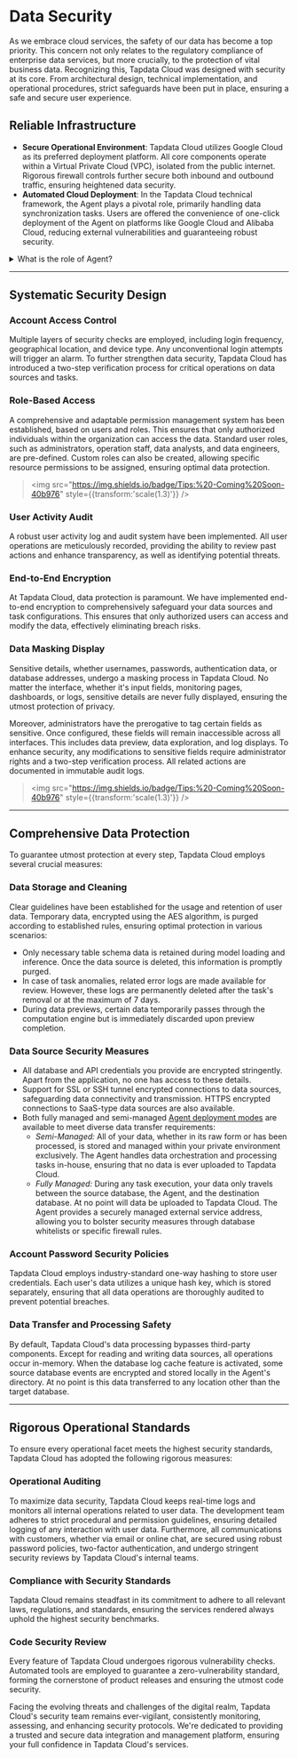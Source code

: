 # Data Security

As we embrace cloud services, the safety of our data has become a top priority. This concern not only relates to the regulatory compliance of enterprise data services, but more crucially, to the protection of vital business data. Recognizing this, Tapdata Cloud was designed with security at its core. From architectural design, technical implementation, and operational procedures, strict safeguards have been put in place, ensuring a safe and secure user experience.

## Reliable Infrastructure

- **Secure Operational Environment**: Tapdata Cloud utilizes Google Cloud as its preferred deployment platform. All core components operate within a Virtual Private Cloud (VPC), isolated from the public internet. Rigorous firewall controls further secure both inbound and outbound traffic, ensuring heightened data security.
- **Automated Cloud Deployment**: In the Tapdata Cloud technical framework, the Agent plays a pivotal role, primarily handling data synchronization tasks. Users are offered the convenience of one-click deployment of the Agent on platforms like Google Cloud and Alibaba Cloud, reducing external vulnerabilities and guaranteeing robust security.

<details><summary>What is the role of  Agent?</summary>
The Tapdata Agent plays a crucial role in data synchronization, handling data heterogeneity, and supporting data transformation scenarios. It is responsible for extracting data from the source system, performing necessary processing, and transmitting it to the target system. The Tapdata Agent is centrally managed by Tapdata Cloud.
</details>

---



## Systematic Security Design

### Account Access Control

Multiple layers of security checks are employed, including login frequency, geographical location, and device type. Any unconventional login attempts will trigger an alarm. To further strengthen data security, Tapdata Cloud has introduced a two-step verification process for critical operations on data sources and tasks.

### Role-Based Access

A comprehensive and adaptable permission management system has been established, based on users and roles. This ensures that only authorized individuals within the organization can access the data. Standard user roles, such as administrators, operation staff, data analysts, and data engineers, are pre-defined. Custom roles can also be created, allowing specific resource permissions to be assigned, ensuring optimal data protection.
> <img src="https://img.shields.io/badge/Tips:%20-Coming%20Soon-40b976" style={{transform:'scale(1.3)'}} />

### User Activity Audit

A robust user activity log and audit system have been implemented. All user operations are meticulously recorded, providing the ability to review past actions and enhance transparency, as well as identifying potential threats.

### End-to-End Encryption

At Tapdata Cloud, data protection is paramount. We have implemented end-to-end encryption to comprehensively safeguard your data sources and task configurations. This ensures that only authorized users can access and modify the data, effectively eliminating breach risks.

### Data Masking Display

Sensitive details, whether usernames, passwords, authentication data, or database addresses, undergo a masking process in Tapdata Cloud. No matter the interface, whether it's input fields, monitoring pages, dashboards, or logs, sensitive details are never fully displayed, ensuring the utmost protection of privacy.

Moreover, administrators have the prerogative to tag certain fields as sensitive. Once configured, these fields will remain inaccessible across all interfaces. This includes data preview, data exploration, and log displays. To enhance security, any modifications to sensitive fields require administrator rights and a two-step verification process. All related actions are documented in immutable audit logs.

> <img src="https://img.shields.io/badge/Tips:%20-Coming%20Soon-40b976" style={{transform:'scale(1.3)'}} />

---



## Comprehensive Data Protection

To guarantee utmost protection at every step, Tapdata Cloud employs several crucial measures:

### Data Storage and Cleaning

Clear guidelines have been established for the usage and retention of user data. Temporary data, encrypted using the AES algorithm, is purged according to established rules, ensuring optimal protection in various scenarios:

- Only necessary table schema data is retained during model loading and inference. Once the data source is deleted, this information is promptly purged.
- In case of task anomalies, related error logs are made available for review. However, these logs are permanently deleted after the task's removal or at the maximum of 7 days.
- During data previews, certain data temporarily passes through the computation engine but is immediately discarded upon preview completion.

### Data Source Security Measures

- All database and API credentials you provide are encrypted stringently. Apart from the application, no one has access to these details.
- Support for SSL or SSH tunnel encrypted connections to data sources, safeguarding data connectivity and transmission. HTTPS encrypted connections to SaaS-type data sources are also available.
- Both fully managed and semi-managed [Agent deployment modes](../billing/purchase.md) are available to meet diverse data transfer requirements:
    - *Semi-Managed:* All of your data, whether in its raw form or has been processed, is stored and managed within your private environment exclusively. The Agent handles data orchestration and processing tasks in-house, ensuring that no data is ever uploaded to Tapdata Cloud.
    - *Fully Managed:* During any task execution, your data only travels between the source database, the Agent, and the destination database. At no point will data be uploaded to Tapdata Cloud. The Agent provides a securely managed external service address, allowing you to bolster security measures through database whitelists or specific firewall rules.

### Account Password Security Policies

Tapdata Cloud employs industry-standard one-way hashing to store user credentials. Each user's data utilizes a unique hash key, which is stored separately, ensuring that all data operations are thoroughly audited to prevent potential breaches.

### Data Transfer and Processing Safety

By default, Tapdata Cloud's data processing bypasses third-party components. Except for reading and writing data sources, all operations occur in-memory. When the database log cache feature is activated, some source database events are encrypted and stored locally in the Agent's directory. At no point is this data transferred to any location other than the target database.

---



## Rigorous Operational Standards

To ensure every operational facet meets the highest security standards, Tapdata Cloud has adopted the following rigorous measures:

### Operational Auditing

To maximize data security, Tapdata Cloud keeps real-time logs and monitors all internal operations related to user data. The development team adheres to strict procedural and permission guidelines, ensuring detailed logging of any interaction with user data. Furthermore, all communications with customers, whether via email or online chat, are secured using robust password policies, two-factor authentication, and undergo stringent security reviews by Tapdata Cloud's internal teams.

### Compliance with Security Standards

Tapdata Cloud remains steadfast in its commitment to adhere to all relevant laws, regulations, and standards, ensuring the services rendered always uphold the highest security benchmarks.

### Code Security Review

Every feature of Tapdata Cloud undergoes rigorous vulnerability checks. Automated tools are employed to guarantee a zero-vulnerability standard, forming the cornerstone of product releases and ensuring the utmost code security.

Facing the evolving threats and challenges of the digital realm, Tapdata Cloud's security team remains ever-vigilant, consistently monitoring, assessing, and enhancing security protocols. We're dedicated to providing a trusted and secure data integration and management platform, ensuring your full confidence in Tapdata Cloud's services.